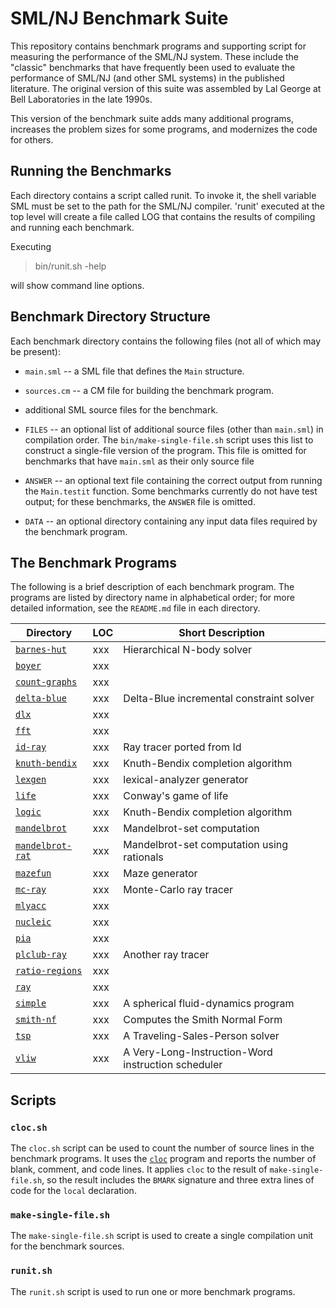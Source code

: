 # SML/NJ Benchmark Suite

This repository contains benchmark programs and supporting script
for measuring the performance of the SML/NJ system.  These include
the "classic" benchmarks that have frequently been used to evaluate
the performance of SML/NJ (and other SML systems) in the published
literature.  The original version of this suite was assembled by
Lal George at Bell Laboratories in the late 1990s.

This version of the benchmark suite adds many additional programs,
increases the problem sizes for some programs, and modernizes the
code for others.

## Running the Benchmarks

Each directory contains a script called runit. To invoke it, the shell
variable SML must be set to the path for the SML/NJ compiler. 'runit'
executed at the top level will create a file called LOG that contains
the results of compiling and running each benchmark.

Executing

> bin/runit.sh -help

will show command line options.

## Benchmark Directory Structure

Each benchmark directory contains the following files (not all of which
may be present):

* `main.sml` -- a SML file that defines the `Main` structure.

* `sources.cm` -- a CM file for building the benchmark program.

* additional SML source files for the benchmark.

* `FILES` -- an optional list of additional source files (other than
  `main.sml`) in compilation order.  The `bin/make-single-file.sh` script
  uses this list to construct a single-file version of the program.
  This file is omitted for benchmarks that have `main.sml` as their
  only source file

* `ANSWER` -- an optional text file containing the correct output from
  running the `Main.testit` function.  Some benchmarks currently do not
  have test output; for these benchmarks, the `ANSWER` file is omitted.

* `DATA` -- an optional directory containing any input data files required
  by the benchmark program.

## The Benchmark Programs

The following is a brief description of each benchmark program.
The programs are listed by directory name in alphabetical order;
for more detailed information, see the `README.md` file in each
directory.

| Directory                                             | LOC | Short Description                          |
| ----------------------------------------------------- | --- | ------------------------------------------ |
| [`barnes-hut`](programs/barnes-hut/README.md)         | xxx | Hierarchical N-body solver                 |
| [`boyer`](programs/boyer/README.md)                   | xxx |                                            |
| [`count-graphs`](programs/count-graphs/README.md)     | xxx |                                            |
| [`delta-blue`](programs/delta-blue/README.md)         | xxx | Delta-Blue incremental constraint solver   |
| [`dlx`](programs/dlx/README.md)                       | xxx |                                            |
| [`fft`](programs/fft/README.md)                       | xxx |                                            |
| [`id-ray`](programs/id-ray/README.md)                 | xxx | Ray tracer ported from Id                  |
| [`knuth-bendix`](programs/knuth-bendix/README.md)     | xxx | Knuth-Bendix completion algorithm          |
| [`lexgen`](programs/lexgen/README.md)                 | xxx | lexical-analyzer generator                 |
| [`life`](programs/life/README.md)                     | xxx | Conway's game of life                      |
| [`logic`](programs/logic/README.md)                   | xxx | Knuth-Bendix completion algorithm          |
| [`mandelbrot`](programs/mandelbrot/README.md)         | xxx | Mandelbrot-set computation                 |
| [`mandelbrot-rat`](programs/mandelbrot-rat/README.md) | xxx | Mandelbrot-set computation using rationals |
| [`mazefun`](programs/mazefun/README.md)               | xxx | Maze generator                             |
| [`mc-ray`](programs/mc-ray/README.md)                 | xxx | Monte-Carlo ray tracer                     |
| [`mlyacc`](programs/mlyacc/README.md)                 | xxx |                                            |
| [`nucleic`](programs/nucleic/README.md)               | xxx |                                            |
| [`pia`](programs/pia/README.md)                       | xxx |                                            |
| [`plclub-ray`](programs/plclub-ray/README.md)         | xxx | Another ray tracer                         |
| [`ratio-regions`](programs/ratio-regions/README.md)   | xxx |                                            |
| [`ray`](programs/ray/README.md)                       | xxx |                                            |
| [`simple`](programs/simple/README.md)                 | xxx | A spherical fluid-dynamics program         |
| [`smith-nf`](programs/smith-nf/README.md)             | xxx | Computes the Smith Normal Form             |
| [`tsp`](programs/tsp/README.md)                       | xxx | A Traveling-Sales-Person solver            |
| [`vliw`](programs/vliw/README.md)                     | xxx | A Very-Long-Instruction-Word instruction scheduler |

## Scripts

### `cloc.sh`

The `cloc.sh` script can be used to count the number of source lines in
the benchmark programs.  It uses the [`cloc`](https://github.com/AlDanial/cloc)
program and reports the number of blank, comment, and code lines.  It
applies `cloc` to the result of `make-single-file.sh`, so the result includes the
`BMARK` signature and three extra lines of code for the `local` declaration.

### `make-single-file.sh`

The `make-single-file.sh` script is used to create a single compilation unit for the
benchmark sources.

### `runit.sh`

The `runit.sh` script is used to run one or more benchmark programs.

